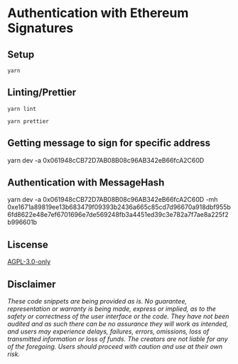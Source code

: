 # Authentication with Ethereum Signatures

## Setup
```
yarn
```

## Linting/Prettier
```
yarn lint

yarn prettier
```

## Getting message to sign for specific address

yarn dev -a 0x061948cCB72D7AB08B08c96AB342eB66fcA2C60D

## Authentication with MessageHash

yarn dev -a 0x061948cCB72D7AB08B08c96AB342eB66fcA2C60D -mh 0xe1671a89819ee13b683479f09393b2436a665c85cd7d96670a918dbf955b6fd8622e48e7ef6701696e7de569248fb3a4451ed39c3e782a7f7ae8a225f2b996601b

## Liscense

[AGPL-3.0-only](https://github.com/abrandec/code-graveyard/blob/master/LICENSE)

## Disclaimer

_These code snippets are being provided as is. No guarantee, representation or warranty is being made, express or implied, as to the safety or correctness of the user interface or the code. They have not been audited and as such there can be no assurance they will work as intended, and users may experience delays, failures, errors, omissions, loss of transmitted information or loss of funds. The creators are not liable for any of the foregoing. Users should proceed with caution and use at their own risk._

